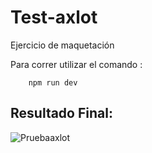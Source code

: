 # Test-axlot

Ejercicio de maquetación 

Para correr utilizar el comando :
```node 
    npm run dev 
```
## Resultado Final: 
![Pruebaaxlot](https://user-images.githubusercontent.com/53823068/113522855-e887f780-9571-11eb-9231-2954180bf6fe.JPG)
